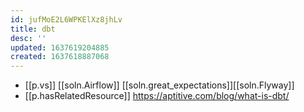 ```yaml
---
id: jufMoE2L6WPKElXz8jhLv
title: dbt
desc: ''
updated: 1637619204885
created: 1637618887068
---
```


- [[p.vs]] [[soln.Airflow]] [[soln.great_expectations]][[soln.Flyway]]
- [[p.hasRelatedResource]] https://aptitive.com/blog/what-is-dbt/